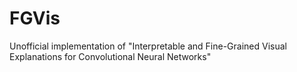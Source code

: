 # FGVis
Unofficial implementation of "Interpretable and Fine-Grained Visual Explanations for Convolutional Neural Networks"
